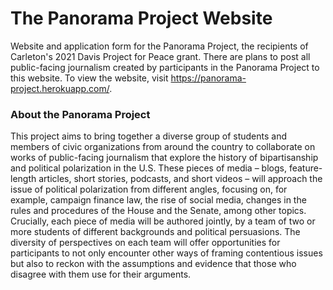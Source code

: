 # The Panorama Project Website
Website and application form for the Panorama Project, the recipients of Carleton's 2021 Davis Project for Peace grant. There are plans to post all public-facing journalism created by participants in the Panorama Project to this website. To view the website, visit https://panorama-project.herokuapp.com/.

### About the Panorama Project
This project aims to bring together a diverse group of students and members of civic organizations from around the country to collaborate on works of public-facing journalism that explore the history of bipartisanship and political polarization in the U.S. These pieces of media – blogs, feature-length articles, short stories, podcasts, and short videos – will approach the issue of political polarization from different angles, focusing on, for example, campaign finance law, the rise of social media, changes in the rules and procedures of the House and the Senate, among other topics. Crucially, each piece of media will be authored jointly, by a team of two or more students of different backgrounds and political persuasions. The diversity of perspectives on each team will offer opportunities for participants to not only encounter other ways of framing contentious issues but also to reckon with the assumptions and evidence that those who disagree with them use for their arguments.
